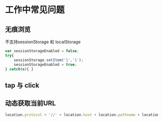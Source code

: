 # 工作中常见问题
## 无痕浏览
不支持sessionStorage 和 localStorage
```javascript
var sessionStorageEnabled = false;
try{
    sessionStorage.setItem('1','1');
    sessionStorageEnabled = true;
} catch(e){ }
```
## tap 与 click

## 动态获取当前URL
```javascript
location.protocol + '//' + location.host + location.pathname + location.hash
```
